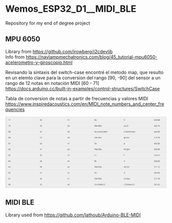 # Wemos_ESP32_D1__MIDI_BLE
Repository for my end of degree project

## MPU 6050
Library from https://github.com/jrowberg/i2cdevlib  
Info from https://naylampmechatronics.com/blog/45_tutorial-mpu6050-acelerometro-y-giroscopio.html

Revisando la sintaxis del switch-case encontré el metodo map, que resulto en un elemto clave para la conversion del rango [90, -90] del sensor a un rango de 12 notas en notación MIDI
[60 - 71]  
https://docs.arduino.cc/built-in-examples/control-structures/SwitchCase  

Tabla de conversion de notas a partir de frecuencias y valores MIDI  
https://www.inspiredacoustics.com/en/MIDI_note_numbers_and_center_frequencies  

![Tabla de notas](https://github.com/AliciaElizabeta/Wemos_ESP32_D1__MIDI_BLE/blob/main/ImgProyecto/TablaNotas.PNG)

## MIDI BLE
Library used from https://github.com/lathoub/Arduino-BLE-MIDI 
